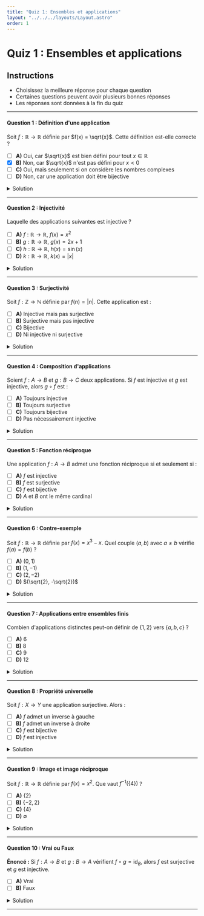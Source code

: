 ```yaml
---
title: "Quiz 1: Ensembles et applications"
layout: "../../../layouts/Layout.astro"
order: 1
---
```


# Quiz 1 : Ensembles et applications

## Instructions
- Choisissez la meilleure réponse pour chaque question
- Certaines questions peuvent avoir plusieurs bonnes réponses
- Les réponses sont données à la fin du quiz

---

#### Question 1 : Définition d'une application

Soit $f : \mathbb{R} \to \mathbb{R}$ définie par $f(x) = \sqrt{x}$. Cette définition est-elle correcte ?

- [ ] **A)** Oui, car $\sqrt{x}$ est bien défini pour tout $x \in \mathbb{R}$
- [x] **B)** Non, car $\sqrt{x}$ n'est pas défini pour $x < 0$
- [ ] **C)** Oui, mais seulement si on considère les nombres complexes
- [ ] **D)** Non, car une application doit être bijective

<details>
<summary>Solution</summary>

**Réponse : B**

La fonction $\sqrt{x}$ n'est définie que pour $x \geq 0$ dans $\mathbb{R}$. Pour définir une application de $\mathbb{R}$ vers $\mathbb{R}$, il faut que $f(x)$ soit défini pour tout $x \in \mathbb{R}$.

</details>

---

#### Question 2 : Injectivité

Laquelle des applications suivantes est injective ?

- [ ] **A)** $f : \mathbb{R} \to \mathbb{R}$, $f(x) = x^2$
- [ ] **B)** $g : \mathbb{R} \to \mathbb{R}$, $g(x) = 2x + 1$
- [ ] **C)** $h : \mathbb{R} \to \mathbb{R}$, $h(x) = \sin(x)$
- [ ] **D)** $k : \mathbb{R} \to \mathbb{R}$, $k(x) = |x|$

<details>
<summary>Solution</summary>

**Réponse : B**

$g(x) = 2x + 1$ est injective car si $g(x_1) = g(x_2)$, alors $2x_1 + 1 = 2x_2 + 1$, donc $x_1 = x_2$.
- A) $f(1) = f(-1) = 1$, donc pas injective
- C) $\sin(0) = \sin(\pi) = 0$, donc pas injective  
- D) $|1| = |-1| = 1$, donc pas injective

</details>

---

#### Question 3 : Surjectivité

Soit $f : \mathbb{Z} \to \mathbb{N}$ définie par $f(n) = |n|$. Cette application est :

- [ ] **A)** Injective mais pas surjective
- [ ] **B)** Surjective mais pas injective
- [ ] **C)** Bijective
- [ ] **D)** Ni injective ni surjective

<details>
<summary>Solution</summary>

**Réponse : B**

$f(n) = |n|$ est surjective car tout $m \in \mathbb{N}$ est l'image de $m$ (et de $-m$ si $m > 0$). Elle n'est pas injective car $f(n) = f(-n)$ pour $n \neq 0$.

</details>

---

#### Question 4 : Composition d'applications

Soient $f : A \to B$ et $g : B \to C$ deux applications. Si $f$ est injective et $g$ est injective, alors $g \circ f$ est :

- [ ] **A)** Toujours injective
- [ ] **B)** Toujours surjective
- [ ] **C)** Toujours bijective
- [ ] **D)** Pas nécessairement injective

<details>
<summary>Solution</summary>

**Réponse : A**

Si $f$ et $g$ sont injectives, alors $g \circ f$ est injective. En effet, si $(g \circ f)(x_1) = (g \circ f)(x_2)$, alors $g(f(x_1)) = g(f(x_2))$. Par injectivité de $g$, on a $f(x_1) = f(x_2)$, et par injectivité de $f$, on a $x_1 = x_2$.

</details>

---

#### Question 5 : Fonction réciproque

Une application $f : A \to B$ admet une fonction réciproque si et seulement si :

- [ ] **A)** $f$ est injective
- [ ] **B)** $f$ est surjective
- [ ] **C)** $f$ est bijective
- [ ] **D)** $A$ et $B$ ont le même cardinal

<details>
<summary>Solution</summary>

**Réponse : C**

Une application admet une fonction réciproque si et seulement si elle est bijective (injective et surjective).

</details>

---

#### Question 6 : Contre-exemple

Soit $f : \mathbb{R} \to \mathbb{R}$ définie par $f(x) = x^3 - x$. Quel couple $(a, b)$ avec $a \neq b$ vérifie $f(a) = f(b)$ ?

- [ ] **A)** $(0, 1)$
- [ ] **B)** $(1, -1)$
- [ ] **C)** $(2, -2)$
- [ ] **D)** $(\sqrt{2}, -\sqrt{2})$

<details>
<summary>Solution</summary>

**Réponse : B**

$f(1) = 1^3 - 1 = 0$ et $f(-1) = (-1)^3 - (-1) = -1 + 1 = 0$. Donc $f(1) = f(-1)$ avec $1 \neq -1$.

</details>

---

#### Question 7 : Applications entre ensembles finis

Combien d'applications distinctes peut-on définir de $\{1, 2\}$ vers $\{a, b, c\}$ ?

- [ ] **A)** 6
- [ ] **B)** 8
- [ ] **C)** 9
- [ ] **D)** 12

<details>
<summary>Solution</summary>

**Réponse : C**

Pour chaque élément de $\{1, 2\}$, on a 3 choix dans $\{a, b, c\}$. Donc $3^2 = 9$ applications distinctes.

</details>

---

#### Question 8 : Propriété universelle

Soit $f : X \to Y$ une application surjective. Alors :

- [ ] **A)** $f$ admet un inverse à gauche
- [ ] **B)** $f$ admet un inverse à droite
- [ ] **C)** $f$ est bijective
- [ ] **D)** $f$ est injective

<details>
<summary>Solution</summary>

**Réponse : B**

Une application surjective admet un inverse à droite (axiome du choix). Elle n'admet un inverse à gauche que si elle est aussi injective.

</details>

---

#### Question 9 : Image et image réciproque

Soit $f : \mathbb{R} \to \mathbb{R}$ définie par $f(x) = x^2$. Que vaut $f^{-1}(\{4\})$ ?

- [ ] **A)** $\{2\}$
- [ ] **B)** $\{-2, 2\}$
- [ ] **C)** $\{4\}$
- [ ] **D)** $\emptyset$

<details>
<summary>Solution</summary>

**Réponse : B**

$f^{-1}(\{4\}) = \{x \in \mathbb{R} \mid f(x) = 4\} = \{x \in \mathbb{R} \mid x^2 = 4\} = \{-2, 2\}$.

</details>

---

#### Question 10 : Vrai ou Faux

**Énoncé :** Si $f : A \to B$ et $g : B \to A$ vérifient $f \circ g = \text{id}_B$, alors $f$ est surjective et $g$ est injective.

- [ ] **A)** Vrai
- [ ] **B)** Faux

<details>
<summary>Solution</summary>

**Réponse : A**

Si $f \circ g = \text{id}_B$, alors pour tout $b \in B$, on a $f(g(b)) = b$, donc $f$ est surjective. De plus, si $g(b_1) = g(b_2)$, alors $b_1 = f(g(b_1)) = f(g(b_2)) = b_2$, donc $g$ est injective.

</details>

---
